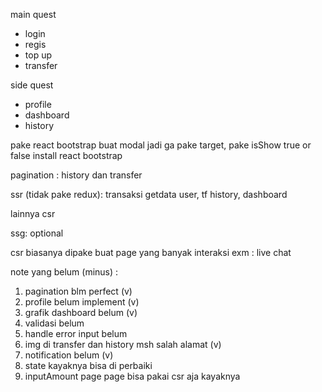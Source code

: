 main quest

- login
- regis
- top up
- transfer

side quest

- profile
- dashboard
- history

pake react bootstrap buat modal
jadi ga pake target, pake isShow true or false
install react bootstrap

pagination :
history dan transfer

ssr (tidak pake redux):
transaksi getdata user, tf history, dashboard

lainnya csr

ssg: optional

csr biasanya dipake buat page yang banyak interaksi
exm : live chat

note yang belum (minus) :

1. pagination blm perfect (v)
2. profile belum implement (v)
3. grafik dashboard belum (v)
4. validasi belum
5. handle error input belum
6. img di transfer dan history msh salah alamat (v)
7. notification belum (v)
8. state kayaknya bisa di perbaiki
9. inputAmount page page bisa pakai csr aja kayaknya
